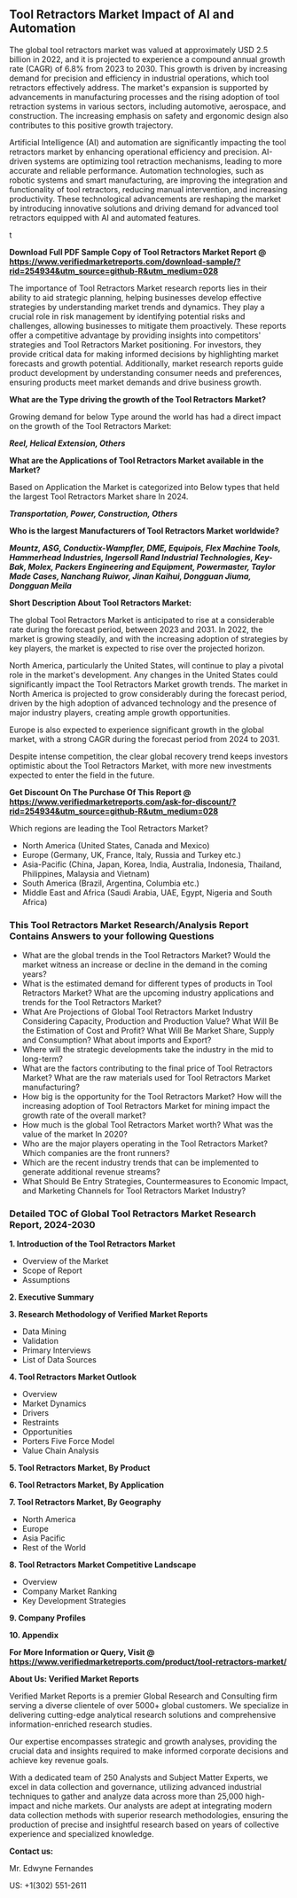 <h2>Tool Retractors Market Impact of AI and Automation</h2><p>The global tool retractors market was valued at approximately USD 2.5 billion in 2022, and it is projected to experience a compound annual growth rate (CAGR) of 6.8% from 2023 to 2030. This growth is driven by increasing demand for precision and efficiency in industrial operations, which tool retractors effectively address. The market's expansion is supported by advancements in manufacturing processes and the rising adoption of tool retraction systems in various sectors, including automotive, aerospace, and construction. The increasing emphasis on safety and ergonomic design also contributes to this positive growth trajectory.</p><p>Artificial Intelligence (AI) and automation are significantly impacting the tool retractors market by enhancing operational efficiency and precision. AI-driven systems are optimizing tool retraction mechanisms, leading to more accurate and reliable performance. Automation technologies, such as robotic systems and smart manufacturing, are improving the integration and functionality of tool retractors, reducing manual intervention, and increasing productivity. These technological advancements are reshaping the market by introducing innovative solutions and driving demand for advanced tool retractors equipped with AI and automated features.</p>t</p><p id="" class=""><strong>Download Full PDF Sample Copy of Tool Retractors Market Report @ <a href="https://www.verifiedmarketreports.com/download-sample/?rid=254934&utm_source=github-R&utm_medium=028" target="_blank">https://www.verifiedmarketreports.com/download-sample/?rid=254934&utm_source=github-R&utm_medium=028</a></strong></p><p>The importance of&nbsp;Tool Retractors Market research reports lies in their ability to aid strategic planning, helping businesses develop effective strategies by understanding market trends and dynamics. They play a crucial role in risk management by identifying potential risks and challenges, allowing businesses to mitigate them proactively. These reports offer a competitive advantage by providing insights into competitors' strategies and Tool Retractors Market positioning. For investors, they provide critical data for making informed decisions by highlighting market forecasts and growth potential. Additionally, market research reports guide product development by understanding consumer needs and preferences, ensuring products meet market demands and drive business growth.</p><p><strong>What are the&nbsp;Type driving the growth of the Tool Retractors Market?</strong></p><p id="" class="">Growing demand for below Type around the world has had a direct impact on the growth of the Tool Retractors Market:</p><em><strong>Reel, Helical Extension, Others</strong></em></p><strong>What are the&nbsp;Applications&nbsp;of Tool Retractors Market available in the Market?</strong></p><p id="" class="">Based on Application the Market is categorized into Below types that held the largest Tool Retractors Market share In 2024.</p><em><strong>Transportation, Power, Construction, Others</strong></em></p><strong>Who is the largest Manufacturers of Tool Retractors Market worldwide?</strong></p><p><em><strong>Mountz, ASG, Conductix-Wampfler, DME, Equipois, Flex Machine Tools, Hammerhead Industries, Ingersoll Rand Industrial Technologies, Key-Bak, Molex, Packers Engineering and Equipment, Powermaster, Taylor Made Cases, Nanchang Ruiwor, Jinan Kaihui, Dongguan Jiuma, Dongguan Meila</strong></em></p><p id="" class=""><strong>Short Description About Tool Retractors Market:</strong></p><p>The global Tool Retractors Market is anticipated to rise at a considerable rate during the forecast period, between 2023 and 2031. In 2022, the market is growing steadily, and with the increasing adoption of strategies by key players, the market is expected to rise over the projected horizon.</p><p>North America, particularly the United States, will continue to play a pivotal role in the market's development. Any changes in the United States could significantly impact the Tool Retractors Market growth trends. The market in North America is projected to grow considerably during the forecast period, driven by the high adoption of advanced technology and the presence of major industry players, creating ample growth opportunities.</p><p>Europe is also expected to experience significant growth in the global market, with a strong CAGR during the forecast period from 2024 to 2031.</p><p>Despite intense competition, the clear global recovery trend keeps investors optimistic about the Tool Retractors Market, with more new investments expected to enter the field in the future.</p><p id="" class=""><strong>Get Discount On The Purchase Of This Report @ <a href="https://www.verifiedmarketreports.com/ask-for-discount/?rid=254934&utm_source=github-R&utm_medium=028" target="_blank">https://www.verifiedmarketreports.com/ask-for-discount/?rid=254934&utm_source=github-R&utm_medium=028</a></strong></p>Which regions are leading the Tool Retractors Market?</p><ul><li>North America (United States, Canada and Mexico)</li><li>Europe (Germany, UK, France, Italy, Russia and Turkey etc.)</li><li>Asia-Pacific (China, Japan, Korea, India, Australia, Indonesia, Thailand, Philippines, Malaysia and Vietnam)</li><li>South America (Brazil, Argentina, Columbia etc.)</li><li>Middle East and Africa (Saudi Arabia, UAE, Egypt, Nigeria and South Africa)</li></ul><h3 id="" class="">This Tool Retractors Market Research/Analysis Report Contains Answers to your following Questions</h3><ul><li>What are the global trends in the Tool Retractors Market? Would the market witness an increase or decline in the demand in the coming years?</li><li>What is the estimated demand for different types of products in Tool Retractors Market? What are the upcoming industry applications and trends for the Tool Retractors Market?</li><li>What Are Projections of Global Tool Retractors Market Industry Considering Capacity, Production and Production Value? What Will Be the Estimation of Cost and Profit? What Will Be Market Share, Supply and Consumption? What about imports and Export?</li><li>Where will the strategic developments take the industry in the mid to long-term?</li><li>What are the factors contributing to the final price of Tool Retractors Market? What are the raw materials used for Tool Retractors Market manufacturing?</li><li>How big is the opportunity for the Tool Retractors Market? How will the increasing adoption of Tool Retractors Market for mining impact the growth rate of the overall market?</li><li>How much is the global Tool Retractors Market worth? What was the value of the market In 2020?</li><li>Who are the major players operating in the Tool Retractors Market? Which companies are the front runners?</li><li>Which are the recent industry trends that can be implemented to generate additional revenue streams?</li><li>What Should Be Entry Strategies, Countermeasures to Economic Impact, and Marketing Channels for Tool Retractors Market Industry?</li></ul><h3 id="" class="">Detailed TOC of Global Tool Retractors Market Research Report, 2024-2030</h3><p id="" class=""><strong>1. Introduction of the Tool Retractors Market</strong></p><ul><li>Overview of the Market</li><li>Scope of Report</li><li>Assumptions</li></ul><p id="" class=""><strong>2. Executive Summary</strong></p><p id="" class=""><strong>3. Research Methodology of Verified Market Reports</strong></p><ul><li>Data Mining</li><li>Validation</li><li>Primary Interviews</li><li>List of Data Sources</li></ul><p id="" class=""><strong>4. Tool Retractors Market Outlook</strong></p><ul><li>Overview</li><li>Market Dynamics</li><li>Drivers</li><li>Restraints</li><li>Opportunities</li><li>Porters Five Force Model</li><li>Value Chain Analysis</li></ul><p id="" class=""><strong>5. Tool Retractors Market, By Product</strong></p><p id="" class=""><strong>6. Tool Retractors Market, By Application</strong></p><p id="" class=""><strong>7. Tool Retractors Market, By Geography</strong></p><ul><li>North America</li><li>Europe</li><li>Asia Pacific</li><li>Rest of the World</li></ul><p id="" class=""><strong>8. Tool Retractors Market Competitive Landscape</strong></p><ul><li>Overview</li><li>Company Market Ranking</li><li>Key Development Strategies</li></ul><p id="" class=""><strong>9. Company Profiles</strong></p><p id="" class=""><strong>10. Appendix</strong></p><p id="" class=""><strong>For More Information or Query, Visit @ <a href="https://www.verifiedmarketreports.com/product/tool-retractors-market/" target="_blank">https://www.verifiedmarketreports.com/product/tool-retractors-market/</a></strong></p><p id="" class=""><strong>About Us: Verified Market Reports</strong></p><p id="" class="">Verified Market Reports is a premier Global Research and Consulting firm serving a diverse clientele of over 5000+ global customers. We specialize in delivering cutting-edge analytical research solutions and comprehensive information-enriched research studies.</p><p id="" class="">Our expertise encompasses strategic and growth analyses, providing the crucial data and insights required to make informed corporate decisions and achieve key revenue goals.</p><p id="" class="">With a dedicated team of 250 Analysts and Subject Matter Experts, we excel in data collection and governance, utilizing advanced industrial techniques to gather and analyze data across more than 25,000 high-impact and niche markets. Our analysts are adept at integrating modern data collection methods with superior research methodologies, ensuring the production of precise and insightful research based on years of collective experience and specialized knowledge.</p><p id="" class=""><strong>Contact us:</strong></p><p id="" class="">Mr. Edwyne Fernandes</p><p id="" class="">US: +1(302) 551-2611</p>